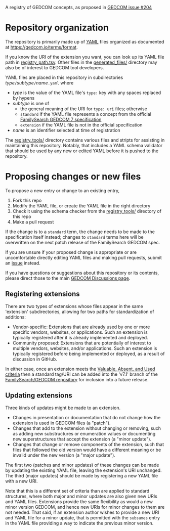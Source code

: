 A registry of GEDCOM concepts, as proposed in [GEDCOM issue #204](https://github.com/FamilySearch/GEDCOM/issues/204)

# Repository organization

The repository is primarily made up of [YAML](https://yaml.org) files organized as documented at <https://gedcom.io/terms/format>.

If you know the URI of the extension you want, you can look up its YAML file path in [registry_path.tsv](generated_files/registry_path.tsv).
Other files in the [generated_files/](generated_files/) directory may also be of interest to GEDCOM tool developers.

YAML files are placed in this repository in subdirectories *type*`/`*subtype*`/`*name*`.yaml` where

- *type* is the value of the YAML file's `type:` key with any spaces replaced by hypens
- *subtype* is one of
    - the general meaning of the URI for `type: uri` files; otherwise
    - `standard` if the YAML file represents a concept from the official [FamilySearch GEDCOM 7 specification](https://gedcom.io/)
    - `extension` if the YAML file is not in the official specification
- *name* is an identifier selected at time of registration

The [registry_tools/](registry_tools/) directory contains various files and stripts for assisting in maintaining this repository. Notably, that includes a YAML schema validator that should be used by any new or edited YAML before it is pushed to the repository.

# Proposing changes or new files

To propose a new entry or change to an existing entry,

1. Fork this repo
1. Modify the YAML file, or create the YAML file in the right directory
1. Check it using the schema checker from the [registry_tools/](registry_tools/) directory of this repo
1. Make a pull request

If the change is to a `standard` term, the change needs to be made to the specification itself instead; changes to `standard` terms here will be overwritten on the next patch release of the FamilySearch GEDCOM spec.

If you are unsure if your proposed change is appropriate or are uncomfortable directly editing YAML files and making pull requests, submit an [issue](https://github.com/FamilySearch/GEDCOM-registries/issues) instead.

If you have questions or suggestions about this repository or its contents, please direct those to the main [GEDCOM Discussions page](https://github.com/FamilySearch/GEDCOM/discussions).

## Registering extensions

There are two types of extensions whose files appear in the same 'extension' subdirectories, allowing for
two paths for standardization of additions:

* Vendor-specific: Extensions that are already used by one or more specific vendors, websites, or applications.
  Such an extension is typically registered after it is already implemented and deployed.
* Community proposed: Extensions that are potentially of interest to multiple vendors, websites, and/or
  applications.
  Such an extension is typically registered before being implemented or deployed, as a result of discussion
  in GitHub.

In either case, once an extension meets the
[Valuable, Absent, and Used criteria](https://github.com/FamilySearch/GEDCOM/tree/main/attribute-event-requests#proposing-new-family-and-individual-attributes-and-events)
then a standard tag/URI can be added into the 'v7.1' branch of the
[FamilySearch/GEDCOM repository](https://github.com/FamilySearch/GEDCOM) for inclusion into a future release.

## Updating extensions

Three kinds of updates might be made to an extension.

- Changes in presentation or documentation that do not change how the extension is used in GEDCOM files (a "patch").
- Changes that add to the extension without changing or removing, such as adding new substructures or enumeration values or documenting new superstructures that accept the extension (a "minor update").
- Changes that change or remove components of the extension, such that files that followed the old version would have a different meaning or be invalid under the new version (a "major update").

The first two (patches and minor updates) of these changes can be made by updating the existing YAML file, leaving the extension's URI unchanged. The third (major updates) should be made by registering a new YAML file with a new URI.

Note that this is a different set of criteria than are applied to standard structures, where both major and minor updates are also given new URIs and YAML files. Extensions provide the same flexibility as would a new minor version GEDCOM, and hence new URIs for minor changes to them are not needed. That said, if an extension author wishes to provide a new URI and YAML file for a minor update, that is permitted with the `subsumes` entry in the YAML file providing a way to indicate the previous minor version.
